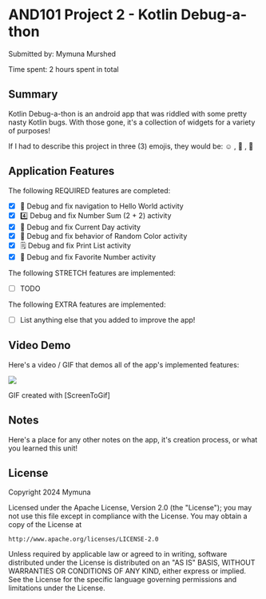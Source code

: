 <!-- (This is a comment) INSTRUCTIONS: Go through this page and fill out any **bolded** entries with their correct values.-->

# AND101 Project 2 - Kotlin Debug-a-thon

Submitted by: Mymuna Murshed

Time spent: 2 hours spent in total

## Summary

Kotlin Debug-a-thon is an android app that was riddled with some pretty nasty Kotlin bugs.  With those gone, it's a collection of widgets for a variety of purposes!

If I had to describe this project in three (3) emojis, they would be: 	:relaxed: , :love_you_gesture: , :tea:

## Application Features

<!-- (This is a comment) Please be sure to change the [ ] to [x] for any features you completed.  If a feature is not checked [x], you might miss the points for that item! -->

The following REQUIRED features are completed:

- [X] 👋 Debug and fix navigation to Hello World activity
- [X] 4️⃣ Debug and fix Number Sum (2 + 2) activity
- [X] 📅 Debug and fix Current Day activity 
- [X] 🌈 Debug and fix behavior of Random Color activity
- [X] 🗒️ Debug and fix Print List activity
- [X] 💯 Debug and fix Favorite Number activity

The following STRETCH features are implemented:

- [ ] TODO

The following EXTRA features are implemented:

- [ ] List anything else that you added to improve the app!

## Video Demo

Here's a video / GIF that demos all of the app's implemented features:

<img src='http://i.imgur.com/link/to/your/gif/file.gif' />


GIF created with [ScreenToGif]

<!-- Recommended tools:
- [Kap](https://getkap.co/) for macOS
- [ScreenToGif](https://www.screentogif.com/) for Windows
- [peek](https://github.com/phw/peek) for Linux. -->

## Notes

Here's a place for any other notes on the app, it's creation process, or what you learned this unit!

## License

Copyright 2024 Mymuna

Licensed under the Apache License, Version 2.0 (the "License");
you may not use this file except in compliance with the License.
You may obtain a copy of the License at

    http://www.apache.org/licenses/LICENSE-2.0

Unless required by applicable law or agreed to in writing, software
distributed under the License is distributed on an "AS IS" BASIS,
WITHOUT WARRANTIES OR CONDITIONS OF ANY KIND, either express or implied.
See the License for the specific language governing permissions and
limitations under the License.
